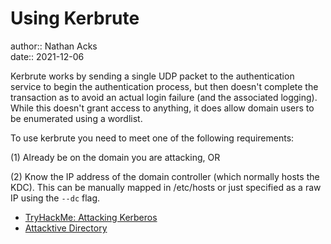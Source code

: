 # Using Kerbrute

author:: Nathan Acks  
date:: 2021-12-06

Kerbrute works by sending a single UDP packet to the authentication service to begin the authentication process, but then doesn't complete the transaction as to avoid an actual login failure (and the associated logging). While this doesn't grant access to anything, it does allow domain users to be enumerated using a wordlist.

To use kerbrute you need to meet one of the following requirements:

(1) Already be on the domain you are attacking, OR

(2) Know the IP address of the domain controller (which normally hosts the KDC). This can be manually mapped in /etc/hosts or just specified as a raw IP using the `--dc` flag.

* [TryHackMe: Attacking Kerberos](tryhackme-attacking-kerberos.md)
* [Attacktive Directory](tryhackme-attacktive-directory.md)
